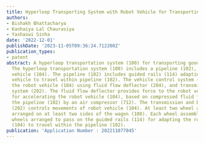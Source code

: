```yaml
---
title: Hyperloop Transporting System with Robot Vehicle for Transporting Goods
authors:
- Bishakh Bhattacharya
- Kanhaiya Lal Chaurasiya
- Yashaswi Sinha
date: '2022-12-01'
publishDate: '2023-11-05T09:36:24.712200Z'
publication_types:
- patent
abstract: A hyperloop transportation system (100) for transporting goods, is disclosed.
  The hyperloop transportation system (100) includes a pipeline (102), and a robot
  vehicle (104). The pipeline (102) includes guided rails (114) adapting the robot
  vehicle to travel within pipeline (102). The vehicle control system (106) controls
  the robot vehicle (104) using fluid flow deflector (204), and transmission and braking
  system (202). The fluid flow deflector provides force to the robot vehicle (104)
  for accelerating the robot vehicle (104), based on compressed fluid flow across
  the pipeline (102) by an air compressor (712). The transmission and braking system
  (202) controls movements of robot vehicle (104). At least two wheel assemblies are
  arranged on at least two sides of the wagon (108). Each wheel assembly includes
  wheels arranged to pass on the guided rails (114) for adapting the robot vehicle
  (104) to travel within the pipeline (102).
publication: 'Application Number : 202211077045'
---
```

